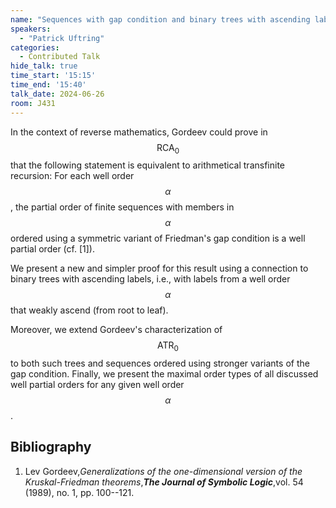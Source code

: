 ```yaml
---
name: "Sequences with gap condition and binary trees with ascending labels"
speakers:
  - "Patrick Uftring"
categories:
  - Contributed Talk
hide_talk: true
time_start: '15:15'
time_end: '15:40'
talk_date: 2024-06-26
room: J431
---
```








In the context of reverse mathematics, Gordeev could prove in $$\textsf{RCA}_0$$ that the following statement is equivalent to arithmetical transfinite recursion: For each well order $$\alpha$$, the partial order of finite sequences with members in $$\alpha$$ ordered using a symmetric variant of Friedman's gap condition is a well partial order (cf. [1]).

We present a new and simpler proof for this result using a connection to binary trees with ascending labels, i.e., with labels from a well order $$\alpha$$ that weakly ascend (from root to leaf).

Moreover, we extend Gordeev's characterization of $$\textsf{ATR}_0$$ to both such trees and sequences ordered using stronger variants of the gap condition. Finally, we present the maximal order types of all discussed well partial orders for any given well order $$\alpha$$.

## Bibliography
	
1. Lev Gordeev,_Generalizations of the one-dimensional version of the Kruskal-Friedman theorems_,**_The Journal of Symbolic Logic_**,vol. 54 (1989), no. 1, pp. 100--121.






